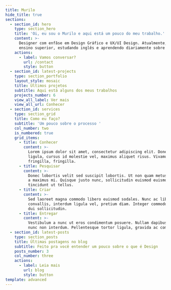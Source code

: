 ```yaml
---
title: Murilo
hide_title: true
sections:
  - section_id: hero
    type: section_hero
    title: 'Oi, eu sou o Murilo e aqui está um pouco do meu trabalho.'
    content: >-
      Designer com enfâse em Design Gráfico e UX/UI Design. Atualmente, cursando
      ensino superior, estudando inglês e aprendendo diariamente sobre design.
    actions:
      - label: Vamos conversar?
        url: /contact
        style: button
  - section_id: latest-projects
    type: section_portfolio
    layout_style: mosaic
    title: Últimos projetos
    subtitle: Aqui está alguns dos meus trabalhos
    projects_number: 6
    view_all_label: Ver mais
    view_all_url: Conhecer
  - section_id: services
    type: section_grid
    title: Como eu faço?
    subtitle: 'Um pouco sobre o processo '
    col_number: two
    is_numbered: true
    grid_items:
      - title: Conhecer
        content: >-
          Lorem ipsum dolor sit amet, consectetur adipiscing elit. Donec nisl
          ligula, cursus id molestie vel, maximus aliquet risus. Vivamus in nibh
          fringilla, fringilla.
      - title: Pesquisar
        content: >-
          Donec lobortis velit sed suscipit lobortis. Ut non quam metus. Nullam
          a maximus mi. Quisque justo nunc, sollicitudin euismod euismod at,
          tincidunt ut tellus.
      - title: Criar
        content: >-
          Sed laoreet magna commodo libero euismod sodales. Nunc ac libero
          convallis, interdum ligula vel, pretium diam. Integer commodo sem at
          dui sollicitudin.
      - title: Entregar
        content: >-
          Vestibulum a nunc ut eros condimentum posuere. Nullam dapibus quis
          nunc non interdum. Pellentesque tortor ligula, gravida ac commodo eu.
  - section_id: latest-posts
    type: section_posts
    title: Últimas postagens no blog
    subtitle: Feito pra você entender um pouco sobre o que é Design
    posts_number: 3
    col_number: three
    actions:
      - label: Leia mais
        url: blog
        style: button
template: advanced
---
```

